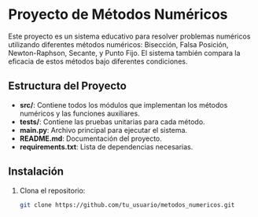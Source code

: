 # Proyecto de Métodos Numéricos

Este proyecto es un sistema educativo para resolver problemas numéricos utilizando diferentes métodos numéricos: Bisección, Falsa Posición, Newton-Raphson, Secante, y Punto Fijo. El sistema también compara la eficacia de estos métodos bajo diferentes condiciones.

## Estructura del Proyecto

- **src/**: Contiene todos los módulos que implementan los métodos numéricos y las funciones auxiliares.
- **tests/**: Contiene las pruebas unitarias para cada método.
- **main.py**: Archivo principal para ejecutar el sistema.
- **README.md**: Documentación del proyecto.
- **requirements.txt**: Lista de dependencias necesarias.

## Instalación

1. Clona el repositorio:
   ```bash
   git clone https://github.com/tu_usuario/metodos_numericos.git
